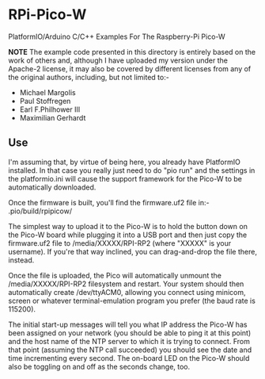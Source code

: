 # RPi-Pico-W
PlatformIO/Arduino C/C++ Examples For The Raspberry-Pi Pico-W

**NOTE** The example code presented in this directory is entirely based on the work of others and, although I have uploaded my version under the Apache-2 license, it may also be covered by different licenses from any of the original authors, including, but not limited to:-
- Michael Margolis
- Paul Stoffregen
- Earl F.Philhower III
- Maximilian Gerhardt


## Use
I'm assuming that, by virtue of being here, you already have PlatformIO installed.  In that case you really just need to do "pio run" and the settings in the platformio.ini will cause the support framework for the Pico-W to be automatically downloaded.

Once the firmware is built, you'll find the firmware.uf2 file in:-  .pio/build/rpipicow/

The simplest way to upload it to the Pico-W is to hold the button down on the Pico-W board while plugging it into a USB port and then just copy the firmware.uf2 file to /media/XXXXX/RPI-RP2 (where "XXXXX" is your username). If you're that way inclined, you can drag-and-drop the file there, instead.

Once the file is uploaded, the Pico will automatically unmount the /media/XXXXX/RPI-RP2 filesystem and restart.  Your system should then automatically create /dev/ttyACM0, allowing you connect using minicom, screen or whatever terminal-emulation program you prefer (the baud rate is 115200).

The initial start-up messages will tell you what IP address the Pico-W has been assigned on your network (you should be able to ping it at this point) and the host name of the NTP server to which it is trying to connect.  From that point (assuming the NTP call succeeded) you should see the date and time incrementing every second.  The on-board LED on the Pico-W should also be toggling on and off as the seconds change, too.



